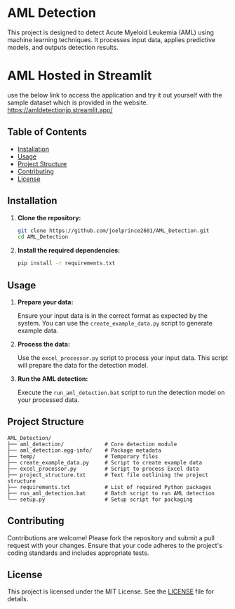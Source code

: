 # AML Detection

This project is designed to detect Acute Myeloid Leukemia (AML) using machine learning techniques. It processes input data, applies predictive models, and outputs detection results.

# AML Hosted in Streamlit
use the below link to access the application and try it out yourself with the sample dataset which is provided in the website.
https://amldetectionjp.streamlit.app/

## Table of Contents

- [Installation](#installation)
- [Usage](#usage)
- [Project Structure](#project-structure)
- [Contributing](#contributing)
- [License](#license)

## Installation

1. **Clone the repository:**

   ```bash
   git clone https://github.com/joelprince2601/AML_Detection.git
   cd AML_Detection
   ```

2. **Install the required dependencies:**

   ```bash
   pip install -r requirements.txt
   ```

## Usage

1. **Prepare your data:**

   Ensure your input data is in the correct format as expected by the system. You can use the `create_example_data.py` script to generate example data.

2. **Process the data:**

   Use the `excel_processor.py` script to process your input data. This script will prepare the data for the detection model.

3. **Run the AML detection:**

   Execute the `run_aml_detection.bat` script to run the detection model on your processed data.

## Project Structure

```plaintext
AML_Detection/
├── aml_detection/             # Core detection module
├── aml_detection.egg-info/    # Package metadata
├── temp/                      # Temporary files
├── create_example_data.py     # Script to create example data
├── excel_processor.py         # Script to process Excel data
├── project_structure.txt      # Text file outlining the project structure
├── requirements.txt           # List of required Python packages
├── run_aml_detection.bat      # Batch script to run AML detection
└── setup.py                   # Setup script for packaging
```

## Contributing

Contributions are welcome! Please fork the repository and submit a pull request with your changes. Ensure that your code adheres to the project's coding standards and includes appropriate tests.

## License

This project is licensed under the MIT License. See the [LICENSE](LICENSE) file for details.

